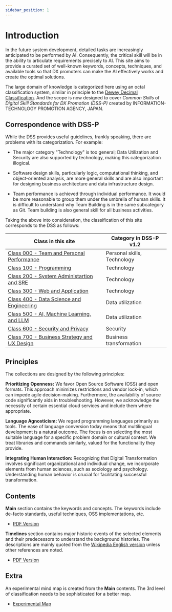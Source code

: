 ```yaml
---
sidebar_position: 1
---
```


# Introduction

In the future system development, detailed tasks are increasingly anticipated to be performed by AI. Consequently, the critical skill will be in the ability to articulate requirements precisely to AI.
This site aims to provide a curated set of well-known keywords, concepts, techniques, and available tools so that DX promoters can make the AI effectively works and create the optimal solutions.

The large domain of knowledge is categorized here using an octal classification system, similar in principle to the [Dewey Decimal Classification](https://en.wikipedia.org/wiki/Dewey_Decimal_Classification).
And the scope is now designed to cover _Common Skills_ of _Digital Skill Standards for DX Promotion (DSS-P)_ created by INFORMATION-TECHNOLOGY PROMOTION AGENCY, JAPAN.

## Correspondence with DSS-P

While the DSS provides useful guidelines, frankly speaking, there are problems with its categorization. For example:

* The major category "Technology" is too general; Data Utilization and Security are also supported by technology, making this categorization illogical.

* Software design skills, particularly logic, computational thinking, and object-oriented analysis, are more general skills and are also important for designing business architecture and data infrastructure design.

* Team performance is achieved through individual performance. It would be more reasonable to group them under the umbrella of human skills. It is difficult to understand why Team Building is in the same subcategory as Git. Team building is also general skill for all business activities.

Taking the above into consideration, the classification of this site corresponds to the DSS as follows:

| Class in this site                                          | Category in DSS-P v1.2      |
| ----------------------------------------------------------- | --------------------------- |
| [Class 000 - Team and Personal Performance](main/cls0.md)   | Personal skills, Technology |
| [Class 100 - Programming](main/cls1.md)                     | Technology                  |
| [Class 200 - System Administartion and SRE](main/cls2.md)   | Technology                  |
| [Class 300 - Web and Application](main/cls3.md)             | Technology                  |
| [Class 400 - Data Science and Engineering](main/cls4.md)    | Data utilization            |
| [Class 500 - AI, Machine Learning, and LLM](main/cls5.md)   | Data utilization            |
| [Class 600 - Security and Privacy](main/cls6.md)            | Security                    |
| [Class 700 - Business Strategy and UX Design](main/cls7.md) | Business transformation     |

## Principles

The collections are designed by the following principles:

**Prioritizing Openness:** We favor Open Source Software (OSS) and open formats. This approach minimizes restrictions and vendor lock-in, which can impede agile decision-making. Furthermore, the availability of source code significantly aids in troubleshooting. However, we acknowledge the necessity of certain essential cloud services and include them where appropriate.

**Language Agnosticism:** We regard programming languages primarily as tools. The ease of language conversion today means that multilingual development is a natural outcome. The focus is on selecting the most suitable language for a specific problem domain or cultural context. We treat libraries and commands similarly, valued for the functionality they provide.

**Integrating Human Interaction:** Recognizing that Digital Transformation involves significant organizational and individual change, we incorporate elements from human sciences, such as sociology and psychology. Understanding human behavior is crucial for facilitating successful transformation.

## Contents

**Main** section contains the keywords and concepts.
The keywords include de-facto standards, useful techniques, OSS implementations, etc.

* [PDF Version](pathname:///usr/docs/main.pdf)

**Timelines** section contains major historic events of the selected elements and their predecessors to understand the background histories.
The descriptions are mainly quoted from the [Wikipedia English version](https://en.wikipedia.org/wiki/Main_Page) unless other references are noted.

* [PDF Version](pathname:///usr/docs/timelines.pdf)

## Extra

An experimental mind map is created from the **Main** contents.
The 3rd level of classification needs to be sophisticated for a better map.

* [Experimental Map](pathname:///usr/docs/map.html)
